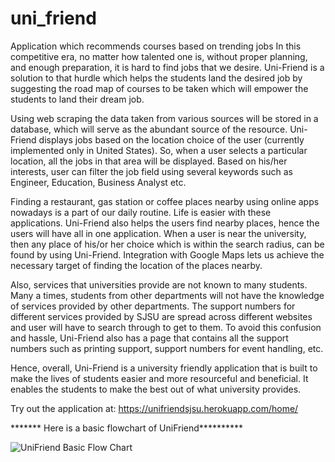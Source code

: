 # uni_friend
Application which recommends courses based on trending jobs
In this competitive era, no matter how talented one is, without proper planning,
and enough preparation, it is hard to find jobs that we desire. Uni-Friend is a solution to
that hurdle which helps the students land the desired job by suggesting the road map of
courses to be taken which will empower the students to land their dream job.

Using web scraping the data taken from various sources will be stored in a
database, which will serve as the abundant source of the resource. Uni-Friend displays
jobs based on the location choice of the user (currently implemented only in United
States). So, when a user selects a particular location, all the jobs in that area will be
displayed. Based on his/her interests, user can filter the job field using several keywords
such as Engineer, Education, Business Analyst etc.

Finding a restaurant, gas station or coffee places nearby using online apps
nowadays is a part of our daily routine. Life is easier with these applications. Uni-Friend
also helps the users find nearby places, hence the users will have all in one application.
When a user is near the university, then any place of his/or her choice which is within the
search radius, can be found by using Uni-Friend. Integration with Google Maps lets us
achieve the necessary target of finding the location of the places nearby.

Also, services that universities provide are not known to many students. Many a
times, students from other departments will not have the knowledge of services provided
by other departments. The support numbers for different services provided by SJSU are
spread across different websites and user will have to search through to get to them. To
avoid this confusion and hassle, Uni-Friend also has a page that contains all the support
numbers such as printing support, support numbers for event handling, etc.

Hence, overall, Uni-Friend is a university friendly application that is built to make
the lives of students easier and more resourceful and beneficial. It enables the students to
make the best out of what university provides. 

Try out the application at: https://unifriendsjsu.herokuapp.com/home/

******* Here is a basic flowchart of UniFriend**********

![UniFriend Basic Flow Chart](https://github.com/reshmagiliyal/Uni_Friend_Integrated/Picture1.png) 

